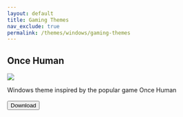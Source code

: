 ```yaml
---
layout: default
title: Gaming Themes
nav_exclude: true
permalink: /themes/windows/gaming-themes
---
```


<div class="card">
  <div class="container">
    <h2 class="text-delta">Once Human</h2>
    <img src="https://images-wixmp-ed30a86b8c4ca887773594c2.wixmp.com/i/836bd001-fc1e-41ac-8fce-917bee5d1f0e/dit1g1y-0db965a4-be41-4867-a26f-81a0aebab047.png/v1/fill/w_960,h_640/once_human_theme_for_windows_by_og_nimbi_dit1g1y-fullview.png" class="squared-corners">
    <p class="text-delta">Windows theme inspired by the popular game Once Human
      <br /><br />
      <a href="https://www.deviantart.com/og-nimbi/art/Once-Human-Theme-for-Windows-1137167494" target="_blank">
        <button type="button" name="button" class="btn">Download</button></a></p>
  </div>
</div>